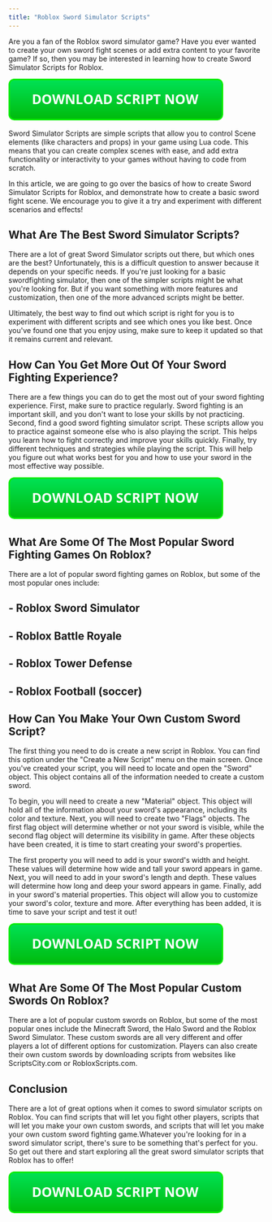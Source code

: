 ```yaml
---
title: "Roblox Sword Simulator Scripts"
---
```


Are you a fan of the Roblox sword simulator game? Have you ever wanted to create your own sword fight scenes or add extra content to your favorite game? If so, then you may be interested in learning how to create Sword Simulator Scripts for Roblox.

[![script button](https://github.com/robloxpaste/robloxpaste.github.io/blob/main/script_button.png?raw=true)](https://rbxpaste.com/latest-script)


Sword Simulator Scripts are simple scripts that allow you to control Scene elements (like characters and props) in your game using Lua code. This means that you can create complex scenes with ease, and add extra functionality or interactivity to your games without having to code from scratch.

In this article, we are going to go over the basics of how to create Sword Simulator Scripts for Roblox, and demonstrate how to create a basic sword fight scene. We encourage you to give it a try and experiment with different scenarios and effects!

## What Are The Best Sword Simulator Scripts?
There are a lot of great Sword Simulator scripts out there, but which ones are the best? Unfortunately, this is a difficult question to answer because it depends on your specific needs. If you're just looking for a basic swordfighting simulator, then one of the simpler scripts might be what you're looking for. But if you want something with more features and customization, then one of the more advanced scripts might be better.

Ultimately, the best way to find out which script is right for you is to experiment with different scripts and see which ones you like best. Once you've found one that you enjoy using, make sure to keep it updated so that it remains current and relevant.

## How Can You Get More Out Of Your Sword Fighting Experience?

There are a few things you can do to get the most out of your sword fighting experience. First, make sure to practice regularly. Sword fighting is an important skill, and you don't want to lose your skills by not practicing. Second, find a good sword fighting simulator script. These scripts allow you to practice against someone else who is also playing the script. This helps you learn how to fight correctly and improve your skills quickly. Finally, try different techniques and strategies while playing the script. This will help you figure out what works best for you and how to use your sword in the most effective way possible.

[![script button](https://github.com/robloxpaste/robloxpaste.github.io/blob/main/script_button.png?raw=true)](https://rbxpaste.com/latest-script)

## What Are Some Of The Most Popular Sword Fighting Games On Roblox?
There are a lot of popular sword fighting games on Roblox, but some of the most popular ones include: 

## - Roblox Sword Simulator 
## - Roblox Battle Royale 
## - Roblox Tower Defense 
## - Roblox Football (soccer)

## How Can You Make Your Own Custom Sword Script?
The first thing you need to do is create a new script in Roblox. You can find this option under the "Create a New Script" menu on the main screen. Once you've created your script, you will need to locate and open the "Sword" object. This object contains all of the information needed to create a custom sword. 

To begin, you will need to create a new "Material" object. This object will hold all of the information about your sword's appearance, including its color and texture. Next, you will need to create two "Flags" objects. The first flag object will determine whether or not your sword is visible, while the second flag object will determine its visibility in game. After these objects have been created, it is time to start creating your sword's properties.

The first property you will need to add is your sword's width and height. These values will determine how wide and tall your sword appears in game. Next, you will need to add in your sword's length and depth. These values will determine how long and deep your sword appears in game. Finally, add in your sword's material properties. This object will allow you to customize your sword's color, texture and more. After everything has been added, it is time to save your script and test it out!

[![script button](https://github.com/robloxpaste/robloxpaste.github.io/blob/main/script_button.png?raw=true)](https://rbxpaste.com/latest-script)

## What Are Some Of The Most Popular Custom Swords On Roblox?

There are a lot of popular custom swords on Roblox, but some of the most popular ones include the Minecraft Sword, the Halo Sword and the Roblox Sword Simulator. These custom swords are all very different and offer players a lot of different options for customization. Players can also create their own custom swords by downloading scripts from websites like ScriptsCity.com or RobloxScripts.com.

## Conclusion

There are a lot of great options when it comes to sword simulator scripts on Roblox. You can find scripts that will let you fight other players, scripts that will let you make your own custom swords, and scripts that will let you make your own custom sword fighting game.Whatever you're looking for in a sword simulator script, there's sure to be something that's perfect for you. So get out there and start exploring all the great sword simulator scripts that Roblox has to offer!

[![script button](https://github.com/robloxpaste/robloxpaste.github.io/blob/main/script_button.png?raw=true)](https://rbxpaste.com/latest-script)
